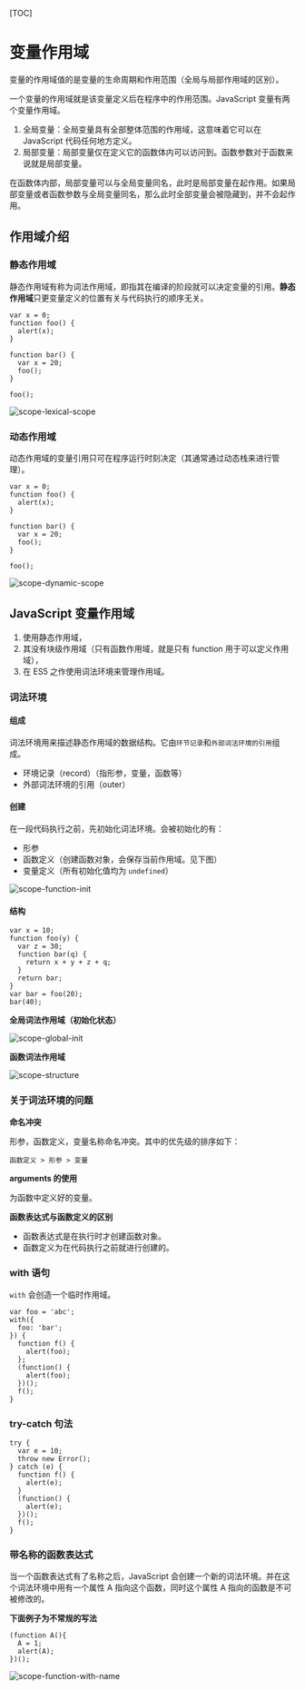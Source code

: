 [TOC]

# 变量作用域

变量的作用域值的是变量的生命周期和作用范围（全局与局部作用域的区别）。

一个变量的作用域就是该变量定义后在程序中的作用范围。JavaScript 变量有两个变量作用域。

1. 全局变量：全局变量具有全部整体范围的作用域，这意味着它可以在 JavaScript 代码任何地方定义。
2. 局部变量：局部变量仅在定义它的函数体内可以访问到。函数参数对于函数来说就是局部变量。

在函数体内部，局部变量可以与全局变量同名，此时是局部变量在起作用。如果局部变量或者函数参数与全局变量同名，那么此时全部变量会被隐藏到，并不会起作用。

## 作用域介绍

### 静态作用域

静态作用域有称为词法作用域，即指其在编译的阶段就可以决定变量的引用。**静态作用域**只更变量定义的位置有关与代码执行的顺序无关。

```
var x = 0;
function foo() {
  alert(x);
}

function bar() {
  var x = 20;
  foo();
}

foo();
```

 ![scope-lexical-scope](images/scope-lexical-scope.png)

### 动态作用域

动态作用域的变量引用只可在程序运行时刻决定（其通常通过动态栈来进行管理）。

```
var x = 0;
function foo() {
  alert(x);
}

function bar() {
  var x = 20;
  foo();
}

foo();
```

  ![scope-dynamic-scope](images\scope-dynamic-scope.gif)

## JavaScript 变量作用域

1. 使用静态作用域，
2. 其没有块级作用域（只有函数作用域，就是只有 function 用于可以定义作用域），
3. 在 ES5 之作使用词法环境来管理作用域。

### 词法环境

#### 组成

词法环境用来描述静态作用域的数据结构。它由`环节记录`和`外部词法环境的引用`组成。

- 环境记录（record）（指形参，变量，函数等）
- 外部词法环境的引用（outer）

#### 创建

在一段代码执行之前，先初始化词法环境。会被初始化的有：

- 形参
- 函数定义（创建函数对象，会保存当前作用域。见下图）
- 变量定义（所有初始化值均为 `undefined`）

 ![scope-function-init](images\scope-function-init.png)

#### 结构

```
var x = 10;
function foo(y) {
  var z = 30;
  function bar(q) {
    return x + y + z + q;
  }
  return bar;
}
var bar = foo(20);
bar(40);
```

**全局词法作用域（初始化状态）**

 ![scope-global-init](images\scope-global-init.png)

**函数词法作用域**

 ![scope-structure](images\scope-structure.jpg)

### 关于词法环境的问题

**命名冲突**

形参，函数定义，变量名称命名冲突。其中的优先级的排序如下：

```
函数定义 > 形参 > 变量
```

**arguments 的使用**

为函数中定义好的变量。

**函数表达式与函数定义的区别**

- 函数表达式是在执行时才创建函数对象。
- 函数定义为在代码执行之前就进行创建的。

### with 语句

`with` 会创造一个临时作用域。

```
var foo = 'abc';
with({
  foo: 'bar';
}) {
  function f() {
    alert(foo);
  };
  (function() {
    alert(foo);
  })();
  f();
}
```

### try-catch 句法

```
try {
  var e = 10;
  throw new Error();
} catch (e) {
  function f() {
    alert(e);
  }
  (function() {
    alert(e);
  })();
  f();
}
```

### 带名称的函数表达式

当一个函数表达式有了名称之后，JavaScript 会创建一个新的词法环境。并在这个词法环境中用有一个属性 A 指向这个函数，同时这个属性 A 指向的函数是不可被修改的。

**下面例子为不常规的写法**

```
(function A(){
  A = 1;
  alert(A);
})();
```

 ![scope-function-with-name](images\scope-function-with-name.png)

